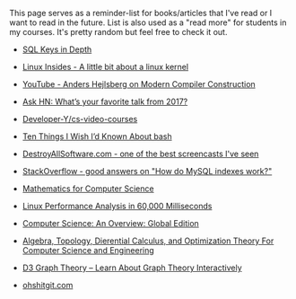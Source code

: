 This page serves as a reminder-list for books/articles that I've read or I want to read in the future.
List is also used as a "read more" for students in my courses. It's pretty random but feel free to check it out.


* [SQL Keys in Depth](https://begriffs.com/posts/2018-01-01-sql-keys-in-depth.html)

* [Linux Insides - A little bit about a linux kernel](https://github.com/0xAX/linux-insides)

* [YouTube - Anders Hejlsberg on Modern Compiler Construction](https://www.youtube.com/watch?v=wSdV1M7n4gQ)

* [Ask HN: What’s your favorite talk from 2017?](https://news.ycombinator.com/item?id=16045859)

* [Developer-Y/cs-video-courses](https://github.com/Developer-Y/cs-video-courses)

* [Ten Things I Wish I’d Known About bash](https://zwischenzugs.com/2018/01/06/ten-things-i-wish-id-known-about-bash/)

* [DestroyAllSoftware.com - one of the best screencasts I've seen](https://www.destroyallsoftware.com/screencasts/catalog)

* [StackOverflow - good answers on "How do MySQL indexes work?"](https://stackoverflow.com/questions/3567981/how-do-mysql-indexes-work)

* [Mathematics for Computer Science](https://courses.csail.mit.edu/6.042/spring17/mcs.pdf)

* [Linux Performance Analysis in 60,000 Milliseconds](https://medium.com/netflix-techblog/linux-performance-analysis-in-60-000-milliseconds-accc10403c55)

* [Computer Science: An Overview: Global Edition](https://www.amazon.com/Computer-Science-Overview-Global/dp/1292061162/ref=dp_ob_image_bk)

* [Algebra, Topology, Dierential Calculus, and Optimization Theory For Computer Science and Engineering](https://www.cis.upenn.edu/~jean/math-basics.pdf)

* [D3 Graph Theory – Learn About Graph Theory Interactively](https://mrpandey.github.io/d3graphTheory/index.html)

* [ohshitgit.com](http://ohshitgit.com/)

